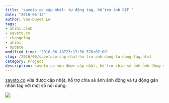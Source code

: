 ```yaml
---
title: 'saveto.co cập nhật: tự động tag, hỗ trợ ảnh GIF '
date: "2016-06-12"
author: Van-Duyet Le
tags:
- ahihi.club
- saveto.co
- changelog
- ahihi
- Update
modified_time: '2016-06-18T23:17:36.576+07:00'
slug: /2016/06/savetoco-cap-nhat-ho-tro-anh-dong-tu-dong-tag.html
category: Project
description: saveto.co vừa được cập nhật, hỗ trợ chia sẻ ảnh ảnh động và tự động gán nhãn tag với một số nội dung.
---
```


[saveto.co](http://saveto.co/) vừa được cập nhật, hỗ trợ chia sẻ ảnh ảnh động và tự động gán nhãn tag với một số nội dung.

![](https://i.giphy.com/3o6gE8FGZY8lzeLIgE.gif)
